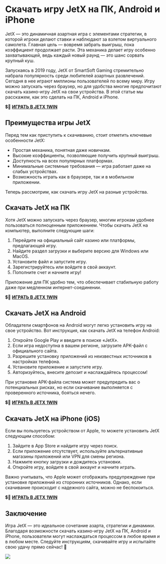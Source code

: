 # Скачать игру JetX на ПК, Android и iPhone

JetX — это динамичная азартная игра с элементами стратегии, в которой игроки делают ставки и наблюдают за взлетом виртуального самолета. Главная цель — вовремя забрать выигрыш, пока коэффициент продолжает расти. Эта механика делает игру особенно захватывающей, ведь каждый новый раунд — это шанс сорвать крупный куш.

Запускаясь в 2019 году, JetX от SmartSoft Gaming стремительно набрала популярность среди любителей азартных развлечений. Сегодня в нее играют миллионы пользователей по всему миру. Игру можно запускать через браузер, но для удобства многие предпочитают скачать казино-игру JetX на свои устройства. В этой статье мы расскажем, как это сделать на ПК, Android и iPhone.

💲🎰 [**ИГРАТЬ В JETX 1WIN**](https://clck.ru/3FnPtu "**ИГРАТЬ В JETX 1WIN**")

## Преимущества игры JetX

Перед тем как приступить к скачиванию, стоит отметить ключевые особенности JetX:

- Простая механика, понятная даже новичкам.
- Высокие коэффициенты, позволяющие получить крупный выигрыш.
- Доступность на всех популярных платформах.
- Минимальные системные требования — игра работает даже на слабых устройствах.
- Возможность играть как в браузере, так и в мобильном приложении.

Теперь рассмотрим, как скачать игру JetX на разные устройства.

## Скачать JetX на ПК

Хотя JetX можно запускать через браузер, многим игрокам удобнее пользоваться полноценным приложением. Чтобы скачать JetX на компьютер, выполните следующие шаги:

1. Перейдите на официальный сайт казино или платформы, предлагающей игру.
2. Найдите раздел загрузки и выберите версию для Windows или MacOS.
3. Установите файл и запустите игру.
4. Зарегистрируйтесь или войдите в свой аккаунт.
5. Пополните счет и начните игру!

Приложение для ПК удобно тем, что обеспечивает стабильную работу даже при медленном интернет-соединении.

💲🎰 [**ИГРАТЬ В JETX 1WIN**](https://clck.ru/3FnPtu "**ИГРАТЬ В JETX 1WIN**")

## Скачать JetX на Android

Обладатели смартфонов на Android могут легко установить игру на свое устройство. Вот инструкция, как скачать JetX на телефон Android:

1. Откройте Google Play и введите в поиске «JetX».
2. Если игра недоступна в вашем регионе, загрузите APK-файл с официального сайта.
3. Разрешите установку приложений из неизвестных источников в настройках телефона.
4. Установите приложение и запустите игру.
5. Авторизуйтесь, внесите депозит и наслаждайтесь процессом!

При установке APK-файла система может предупредить вас о потенциальных рисках, но если скачивание выполняется с проверенного источника, бояться нечего.

💲🎰 [**ИГРАТЬ В JETX 1WIN**](https://clck.ru/3FnPtu "**ИГРАТЬ В JETX 1WIN**")

## Скачать JetX на iPhone (iOS)

Если вы пользуетесь устройством от Apple, то можете установить JetX следующим способом:

1. Зайдите в App Store и найдите игру через поиск.
2. Если приложение отсутствует, используйте альтернативные магазины приложений или VPN для смены региона.
3. Нажмите кнопку загрузки и дождитесь установки.
4. Откройте игру, войдите в свой аккаунт и начните играть.

Важно учитывать, что Apple может отображать предупреждение при установке приложений из сторонних источников. Однако, если скачивание происходит с надежного сайта, можно не беспокоиться.

💲🎰 [**ИГРАТЬ В JETX 1WIN**](https://clck.ru/3FnPtu "**ИГРАТЬ В JETX 1WIN**")

## Заключение

Игра JetX — это идеальное сочетание азарта, стратегии и динамики. Благодаря возможности скачать казино-игру JetX на ПК, Android и iPhone, пользователи могут наслаждаться процессом в любое время и в любом месте. Следуйте инструкциям, скачивайте игру и испытайте свою удачу прямо сейчас! 🚀

[![](https://i.ibb.co/FhGdLjJ/JetX.jpg)](https://clck.ru/3FnPtu)
